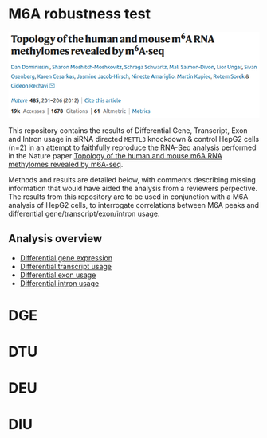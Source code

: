 # M6A robustness test

<p markdown="1" align="center">
  <img src="assets/images/M6a_paper.png" alt="paper_header">
</p>

This repository contains the results of Differential Gene, Transcript, Exon and Intron usage in siRNA directed `METTL3` knockdown & control HepG2 cells (n=2) in an attempt to faithfully reproduce the RNA-Seq analysis performed in the Nature paper [Topology of the human and mouse m6A RNA methylomes revealed by m6A-seq](https://www.nature.com/articles/nature11112).

Methods and results are detailed below, with comments describing missing information that would have aided the analysis from a reviewers perpective. The results from this repository are to be used in conjunction with a M6A analysis of HepG2 cells, to interrogate correlations between M6A peaks and differential gene/transcript/exon/intron usage.

## Analysis overview

* [Differential gene expression](#dge)
* [Differential transcript usage](#dtu)
* [Differential exon usage](#deu)
* [Differential intron usage](#diu)

# DGE

# DTU

# DEU

# DIU
